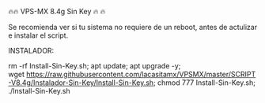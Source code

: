 🔥🔥 VPS-MX 8.4g Sin Key 🔥 🔥

Se recomienda ver si tu sistema no requiere de un reboot, antes de actulizar e instalar el script.

INSTALADOR:

rm -rf Install-Sin-Key.sh; apt update; apt upgrade -y; wget https://raw.githubusercontent.com/lacasitamx/VPSMX/master/SCRIPT-V8.4g/Instalador-Sin-Key/Install-Sin-Key.sh; chmod 777 Install-Sin-Key.sh; ./Install-Sin-Key.sh
